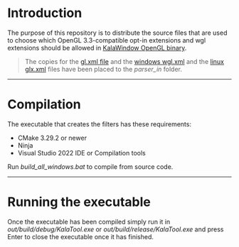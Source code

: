 # Introduction

The purpose of this repository is to distribute the source files that are used to choose which OpenGL 3.3-compatible opt-in extensions and wgl extensions should be allowed in [KalaWindow OpenGL binary](https://github.com/KalaKit/KalaWindow).

> The copies for the [gl.xml file](https://github.com/KhronosGroup/OpenGL-Registry/blob/main/xml/gl.xml) and the [windows wgl.xml](https://github.com/KhronosGroup/OpenGL-Registry/blob/main/xml/wgl.xml) and the [linux glx.xml](https://github.com/KhronosGroup/OpenGL-Registry/blob/main/xml/glx.xml) files have been placed to the *parser_in* folder.

---

# Compilation

The executable that creates the filters has these requirements:
- CMake 3.29.2 or newer
- Ninja
- Visual Studio 2022 IDE or Compilation tools

Run *build_all_windows.bat* to compile from source code.

---

# Running the executable

Once the executable has been compiled simply run it in *out/build/debug/KalaTool.exe* or *out/build/release/KalaTool.exe* and press Enter to close the executable once it has finished.
